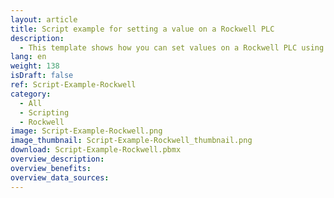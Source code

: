 ```yaml
---
layout: article
title: Script example for setting a value on a Rockwell PLC
description: 
  - This template shows how you can set values on a Rockwell PLC using a script.
lang: en
weight: 138
isDraft: false
ref: Script-Example-Rockwell
category:
  - All
  - Scripting
  - Rockwell
image: Script-Example-Rockwell.png
image_thumbnail: Script-Example-Rockwell_thumbnail.png
download: Script-Example-Rockwell.pbmx
overview_description:
overview_benefits:
overview_data_sources:
---
```

